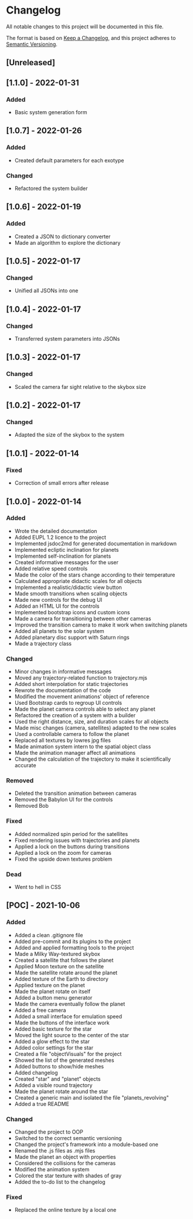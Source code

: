 # Changelog

All notable changes to this project will be documented in this file.

The format is based on [Keep a Changelog](https://keepachangelog.com/en/1.0.0/),
and this project adheres to [Semantic Versioning](https://semver.org/spec/v2.0.0.html).

## [Unreleased]

## [1.1.0] - 2022-01-31

### Added

- Basic system generation form

## [1.0.7] - 2022-01-26

### Added

- Created default parameters for each exotype

### Changed

- Refactored the system builder

## [1.0.6] - 2022-01-19

### Added

- Created a JSON to dictionary converter
- Made an algorithm to explore the dictionary

## [1.0.5] - 2022-01-17

### Changed

- Unified all JSONs into one

## [1.0.4] - 2022-01-17

### Changed

- Transferred system parameters into JSONs

## [1.0.3] - 2022-01-17

### Changed

- Scaled the camera far sight relative to the skybox size

## [1.0.2] - 2022-01-17

### Changed

- Adapted the size of the skybox to the system

## [1.0.1] - 2022-01-14

### Fixed

- Correction of small errors after release

## [1.0.0] - 2022-01-14

### Added

- Wrote the detailed documentation
- Added EUPL 1.2 licence to the project
- Implemented jsdoc2md for generated documentation in markdown
- Implemented ecliptic inclination for planets
- Implemented self-inclination for planets
- Created informative messages for the user
- Added relative speed controls
- Made the color of the stars change according to their temperature
- Calculated appropriate didactic scales for all objects
- Implemented a realistic/didactic view button
- Made smooth transitions when scaling objects
- Made new controls for the debug UI
- Added an HTML UI for the controls
- Implemented bootstrap icons and custom icons
- Made a camera for transitioning between other cameras
- Improved the transition camera to make it work when switching planets
- Added all planets to the solar system
- Added planetary disc support with Saturn rings
- Made a trajectory class

### Changed

- Minor changes in informative messages
- Moved any trajectory-related function to trajectory.mjs
- Added short interpolation for static trajectories
- Rewrote the documentation of the code
- Modified the movement animations' object of reference
- Used Bootstrap cards to regroup UI controls
- Made the planet camera controls able to select any planet
- Refactored the creation of a system with a builder
- Used the right distance, size, and duration scales for all objects
- Made misc changes (camera, satellites) adapted to the new scales
- Used a controllable camera to follow the planet
- Replaced all textures by lowres jpg files
- Made animation system intern to the spatial object class
- Made the animation manager affect all animations
- Changed the calculation of the trajectory to make it scientifically accurate

### Removed

- Deleted the transition animation between cameras
- Removed the Babylon UI for the controls
- Removed Bob

### Fixed

- Added normalized spin period for the satellites
- Fixed rendering issues with trajectories and planets
- Applied a lock on the buttons during transitions
- Applied a lock on the zoom for cameras
- Fixed the upside down textures problem

### Dead

- Went to hell in CSS

## [POC] - 2021-10-06

### Added

- Added a clean .gitignore file
- Added pre-commit and its plugins to the project
- Added and applied formatting tools to the project
- Made a Milky Way-textured skybox
- Created a satellite that follows the planet
- Applied Moon texture on the satellite
- Made the satellite rotate around the planet
- Added texture of the Earth to directory
- Applied texture on the planet
- Made the planet rotate on itself
- Added a button menu generator
- Made the camera eventually follow the planet
- Added a free camera
- Added a small interface for emulation speed
- Made the buttons of the interface work
- Added basic texture for the star
- Moved the light source to the center of the star
- Added a glow effect to the star
- Added color settings for the star
- Created a file "objectVisuals" for the project
- Showed the list of the generated meshes
- Added buttons to show/hide meshes
- Added changelog
- Created "star" and "planet" objects
- Added a visible round trajectory
- Made the planet rotate around the star
- Created a generic main and isolated the file "planets_revolving"
- Added a true README

### Changed

- Changed the project to OOP
- Switched to the correct semantic versioning
- Changed the project's framework into a module-based one
- Renamed the .js files as .mjs files
- Made the planet an object with properties
- Considered the collisions for the cameras
- Modified the animation system
- Colored the star texture with shades of gray
- Added the to-do list to the changelog

### Fixed

- Replaced the online texture by a local one
